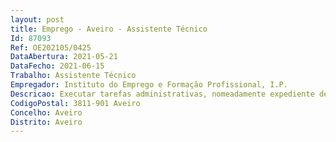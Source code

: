```yaml
--- 
layout: post
title: Emprego - Aveiro - Assistente Técnico
Id: 87093
Ref: OE202105/0425
DataAbertura: 2021-05-21
DataFecho: 2021-06-15
Trabalho: Assistente Técnico
Empregador: Instituto do Emprego e Formação Profissional, I.P.
Descricao: Executar tarefas administrativas, nomeadamente expediente de correio internoe externo, organização do armazém e processos de aquisição, receção e registode bens, colaboração na gestão e manutenção do património (frota automóvel,mobiliário e equipamento)   Atendimento ao publico, incluindo telefone e encaminhamento de chamadas   Apoio no âmbito das medidas de emprego e de formação   Colaborar em outras tarefas, sempre que necessário
CodigoPostal: 3811-901 Aveiro
Concelho: Aveiro
Distrito: Aveiro
--- 
```

